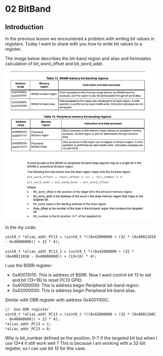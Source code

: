 # 02 BitBand

## Introduction
In the previous lesson we encountered a problem with writing bit values in registers. Today I want to share with you how to write bit values to a register.

The image below describes the bit-band region and alias and formulates calculation of bit_word_offset and bit_word_addr.

![alt text](image.png)

In the my code:

 	uint8_t *alias_addr_PC13 = (uint8_t *)(0x42000000 + (32 * (0x40011010 - 0x40000000)) + 13 * 4);

 	uint8_t *alias_addr_PC13_1 = (uint8_t *)(0x42000000 + (32 * (0x40011010 - 0x40000000)) + (13+16) * 4);

I use the BSRR register:

- 0x40011010: This is address of BSRR. Now I want control bit 13 to set and bit (13+16) to reset PC13 GPIO.
- 0x40000000: This is address begin Peripheral bit-band region.
- 0x42000000: This is address begin Peripheral bit-band alias.
  
Similar with OBR register with address 0x4001100C.

    //  Use ODR register
    uint8_t *alias_addr_PC13 = (uint8_t *)(0x42000000 + (32 * (0x4001100C - 0x40000000)) + 13 * 4);
    *alias_addr_PC13 = 1;
    *alias_addr_PC13 = 0;

Why is bit_number defined as the position, 0-7 if the targeted bit but when i use 13*4 it still work well ? This is because I am working with a 32-bit register, so I can use bit 13 for this case.